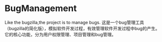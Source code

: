 # BugManagement
Like the bugzilla,the project is to manage bugs.
这是一个bug管理工具（bugzilla的简化版），模拟软件开发过程，有效管理软件开发过程中bug的产生。
它的核心功能，分为用户权限管理、项目管理和bug管理。
